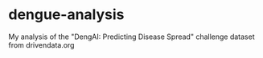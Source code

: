 # dengue-analysis
My analysis of the "DengAI: Predicting Disease Spread" challenge dataset from drivendata.org
